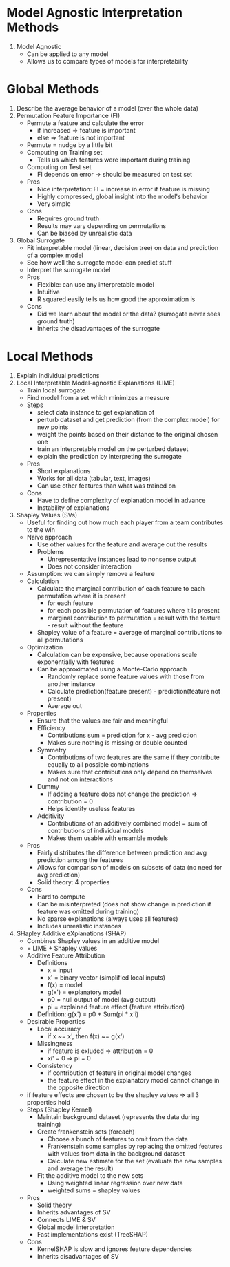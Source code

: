 # Model Agnostic Interpretation Methods
1. Model Agnostic
    - Can be applied to any model
    - Allows us to compare types of models for interpretability



# Global Methods
1. Describe the average behavior of a model (over the whole data)
1. Permutation Feature Importance (FI)
    - Permute a feature and calculate the error
        * if increased => feature is important
        * else => feature is not important
    - Permute = nudge by a little bit
    - Computing on Training set
        * Tells us which features were important during training
    - Computing on Test set
        * FI depends on error -> should be measured on test set
    - Pros
        * Nice interpretation: FI = increase in error if feature is missing
        * Highly compressed, global insight into the model's behavior
        * Very simple
    - Cons
        * Requires ground truth
        * Results may vary depending on permutations
        * Can be biased by unrealistic data
1. Global Surrogate
    - Fit interpretable model (linear, decision tree) on data and prediction of a complex model
    - See how well the surrogate model can predict stuff
    - Interpret the surrogate model
    - Pros
        * Flexible: can use any interpretable model
        * Intuitive
        * R squared easily tells us how good the approximation is
    - Cons
        * Did we learn about the model or the data? (surrogate never sees ground truth)
        * Inherits the disadvantages of the surrogate



# Local Methods
1. Explain individual predictions
1. Local Interpretable Model-agnostic Explanations (LIME)
    - Train local surrogate
    - Find model from a set which minimizes a measure
    - Steps
        * select data instance to get explanation of
        * perturb dataset and get prediction (from the complex model) for new points
        * weight the points based on their distance to the original chosen one
        * train an interpretable model on the perturbed dataset
        * explain the prediction by interpreting the surrogate
    - Pros
        * Short explanations
        * Works for all data (tabular, text, images)
        * Can use other features than what was trained on
    - Cons
        * Have to define complexity of explanation model in advance
        * Instability of explanations
1. Shapley Values (SVs)
    - Useful for finding out how much each player from a team contributes to the win
    - Naive approach
        * Use other values for the feature and average out the results
        * Problems
            + Unrepresentative instances lead to nonsense output
            + Does not consider interaction
    - Assumption: we can simply remove a feature
    - Calculation
        * Calculate the marginal contribution of each feature to each permutation where it is present
            + for each feature
            + for each possible permutation of features where it is present
            + marginal contribution to permutation = result with the feature - result without the feature
        * Shapley value of a feature = average of marginal contributions to all permutations
    - Optimization
        * Calculation can be expensive, because operations scale exponentially with features
        * Can be approximated using a Monte-Carlo approach
            + Randomly replace some feature values with those from another instance
            + Calculate prediction(feature present) - prediction(feature not present)
            + Average out
    - Properties
        * Ensure that the values are fair and meaningful
        * Efficiency
            + Contributions sum = prediction for x - avg prediction
            + Makes sure nothing is missing or double counted
        * Symmetry
            * Contributions of two features are the same if they contribute equally to all possible combinations
            * Makes sure that contributions only depend on themselves and not on interactions
        * Dummy
            * If adding a feature does not change the prediction => contribution = 0
            * Helps identify useless features
        * Additivity
            * Contributions of an additively combined model = sum of contributions of individual models
            * Makes them usable with ensamble models
    - Pros
        * Fairly distributes the difference between prediction and avg prediction among the features
        * Allows for comparison of models on subsets of data (no need for avg prediction)
        * Solid theory: 4 properties
    - Cons
        * Hard to compute
        * Can be misinterpreted (does not show change in prediction if feature was omitted during training)
        * No sparse explanations (always uses all features)
        * Includes unrealistic instances
1. SHapley Additive eXplanations (SHAP)
    - Combines Shapley values in an additive model
    - = LIME + Shapley values
    - Additive Feature Attribution
        * Definitions
            + x = input
            + x' = binary vector (simplified local inputs)
            + f(x) = model
            + g(x') = explanatory model
            + p0 = null output of model (avg output)
            + pi = explained feature effect (feature attribution)
        * Definition: g(x') = p0 + Sum(pi * x'i)
    - Desirable Properties
        * Local accuracy
            + if x ~= x', then f(x) ~= g(x')
        * Missingness
            + if feature is exluded => attribution = 0
            + xi' = 0 => pi = 0
        * Consistency
            + if contribution of feature in original model changes
            + the feature effect in the explanatory model cannot change in the opposite direction
    - if feature effects are chosen to be the shapley values => all 3 properties hold
    - Steps (Shapley Kernel)
        * Maintain background dataset (represents the data during training)
        * Create frankenstein sets (foreach)
            + Choose a bunch of features to omit from the data
            + Frankenstein some samples by replacing the omitted features with values from data in the background dataset
            + Calculate new estimate for the set (evaluate the new samples and average the result)
        * Fit the additive model to the new sets
            + Using weighted linear regression over new data
            + weighted sums = shapley values
    - Pros
        * Solid theory
        * Inherits advantages of SV
        * Connects LIME & SV
        * Global model interpretation
        * Fast implementations exist (TreeSHAP)
    - Cons
        * KernelSHAP is slow and ignores feature dependencies
        * Inherits disadvantages of SV
